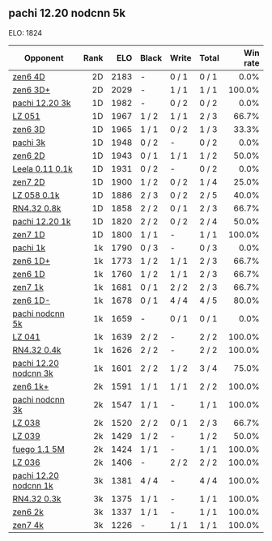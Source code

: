 ## pachi 12.20 nodcnn 5k ##

ELO: 1824

Opponent | Rank | ELO | Black | Write | Total | Win rate
---------|-----:|----:|-------|-------|-------|-------:
[zen6 4D](zen6%204D.md) | 2D | 2183 | - | 0 / 1 | 0 / 1 | 0.0%
[zen6 3D+](zen6%203D+.md) | 2D | 2029 | - | 1 / 1 | 1 / 1 | 100.0%
[pachi 12.20 3k](pachi%2012.20%203k.md) | 1D | 1982 | - | 0 / 2 | 0 / 2 | 0.0%
[LZ 051](LZ%20051.md) | 1D | 1967 | 1 / 2 | 1 / 1 | 2 / 3 | 66.7%
[zen6 3D](zen6%203D.md) | 1D | 1965 | 1 / 1 | 0 / 2 | 1 / 3 | 33.3%
[pachi 3k](pachi%203k.md) | 1D | 1948 | 0 / 2 | - | 0 / 2 | 0.0%
[zen6 2D](zen6%202D.md) | 1D | 1943 | 0 / 1 | 1 / 1 | 1 / 2 | 50.0%
[Leela 0.11 0.1k](Leela%200.11%200.1k.md) | 1D | 1931 | 0 / 2 | - | 0 / 2 | 0.0%
[zen7 2D](zen7%202D.md) | 1D | 1900 | 1 / 2 | 0 / 2 | 1 / 4 | 25.0%
[LZ 058 0.1k](LZ%20058%200.1k.md) | 1D | 1886 | 2 / 3 | 0 / 2 | 2 / 5 | 40.0%
[RN4.32 0.8k](RN4.32%200.8k.md) | 1D | 1858 | 2 / 2 | 0 / 1 | 2 / 3 | 66.7%
[pachi 12.20 1k](pachi%2012.20%201k.md) | 1D | 1820 | 2 / 2 | 0 / 2 | 2 / 4 | 50.0%
[zen7 1D](zen7%201D.md) | 1D | 1800 | 1 / 1 | - | 1 / 1 | 100.0%
[pachi 1k](pachi%201k.md) | 1k | 1790 | 0 / 3 | - | 0 / 3 | 0.0%
[zen6 1D+](zen6%201D+.md) | 1k | 1773 | 1 / 2 | 1 / 1 | 2 / 3 | 66.7%
[zen6 1D](zen6%201D.md) | 1k | 1760 | 1 / 2 | 1 / 1 | 2 / 3 | 66.7%
[zen7 1k](zen7%201k.md) | 1k | 1681 | 0 / 1 | 2 / 2 | 2 / 3 | 66.7%
[zen6 1D-](zen6%201D-.md) | 1k | 1678 | 0 / 1 | 4 / 4 | 4 / 5 | 80.0%
[pachi nodcnn 5k](pachi%20nodcnn%205k.md) | 1k | 1659 | - | 0 / 1 | 0 / 1 | 0.0%
[LZ 041](LZ%20041.md) | 1k | 1639 | 2 / 2 | - | 2 / 2 | 100.0%
[RN4.32 0.4k](RN4.32%200.4k.md) | 1k | 1626 | 2 / 2 | - | 2 / 2 | 100.0%
[pachi 12.20 nodcnn 3k](pachi%2012.20%20nodcnn%203k.md) | 1k | 1601 | 2 / 2 | 1 / 2 | 3 / 4 | 75.0%
[zen6 1k+](zen6%201k+.md) | 2k | 1591 | 1 / 1 | 1 / 1 | 2 / 2 | 100.0%
[pachi nodcnn 3k](pachi%20nodcnn%203k.md) | 2k | 1547 | 1 / 1 | - | 1 / 1 | 100.0%
[LZ 038](LZ%20038.md) | 2k | 1520 | 2 / 2 | 0 / 1 | 2 / 3 | 66.7%
[LZ 039](LZ%20039.md) | 2k | 1429 | 1 / 2 | - | 1 / 2 | 50.0%
[fuego 1.1 5M](fuego%201.1%205M.md) | 2k | 1424 | 1 / 1 | - | 1 / 1 | 100.0%
[LZ 036](LZ%20036.md) | 2k | 1406 | - | 2 / 2 | 2 / 2 | 100.0%
[pachi 12.20 nodcnn 1k](pachi%2012.20%20nodcnn%201k.md) | 3k | 1381 | 4 / 4 | - | 4 / 4 | 100.0%
[RN4.32 0.3k](RN4.32%200.3k.md) | 3k | 1375 | 1 / 1 | - | 1 / 1 | 100.0%
[zen6 2k](zen6%202k.md) | 3k | 1337 | 1 / 1 | - | 1 / 1 | 100.0%
[zen7 4k](zen7%204k.md) | 3k | 1226 | - | 1 / 1 | 1 / 1 | 100.0%
